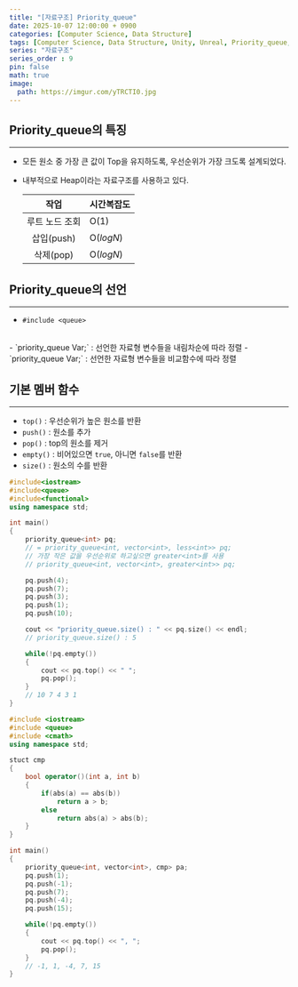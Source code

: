 ```yaml
---
title: "[자료구조] Priority_queue"
date: 2025-10-07 12:00:00 + 0900
categories: [Computer Science, Data Structure]
tags: [Computer Science, Data Structure, Unity, Unreal, Priority_queue, 컴퓨터공학, 자료구조, 유니티, 언리얼, 우선순위 큐]
series: "자료구조"
series_order : 9
pin: false
math: true
image:
  path: https://imgur.com/yTRCTI0.jpg
---
```


## Priority_queue의 특징

---

- 모든 원소 중 가장 큰 값이 Top을 유지하도록, 우선순위가 가장 크도록 설계되었다.
- 내부적으로 Heap이라는 자료구조를 사용하고 있다.

    |      작업      | 시간복잡도  |
    | :------------: | ----------- |
    | 루트 노드 조회 | O($1$)      |
    |   삽입(push)   | O($log{N}$) |
    |   삭제(pop)    | O($log{N}$) |

## Priority_queue의 선언

---

- `#include <queue>`
<br>
- `priority_queue<Type> Var;` : 선언한 자료형 변수들을 내림차순에 따라 정렬
- `priority_queue<Type, Container, Compare Func> Var;` : 선언한 자료형 변수들을 비교함수에 따라 정렬

## 기본 멤버 함수

---

- `top()` : 우선순위가 높은 원소를 반환
- `push()` : 원소를 추가
- `pop()` : top의 원소를 제거
- `empty()` : 비어있으면 `true`, 아니면 `false`를 반환
- `size()` : 원소의 수를 반환

```cpp
#include<iostream>
#include<queue>
#include<functional>
using namespace std;

int main()
{
    priority_queue<int> pq;
    // = priority_queue<int, vector<int>, less<int>> pq;
    // 가장 작은 값을 우선순위로 하고싶으면 greater<int>를 사용
    // priority_queue<int, vector<int>, greater<int>> pq;

    pq.push(4);
    pq.push(7);
    pq.push(3);
    pq.push(1);
    pq.push(10);

    cout << "priority_queue.size() : " << pq.size() << endl;
    // priority_queue.size() : 5

    while(!pq.empty())
    {
        cout << pq.top() << " ";
        pq.pop();
    }
    // 10 7 4 3 1
}
```

```cpp
#include <iostream>
#include <queue>
#include <cmath>
using namespace std;

stuct cmp
{
    bool operator()(int a, int b)
    {
        if(abs(a) == abs(b))
            return a > b;
        else
            return abs(a) > abs(b);
    }
}

int main()
{
    priority_queue<int, vector<int>, cmp> pa;
    pq.push(1);
    pq.push(-1);
    pq.push(7);
    pq.push(-4);
    pq.push(15);

    while(!pq.empty())
    {
        cout << pq.top() << ", ";
        pq.pop();
    }
    // -1, 1, -4, 7, 15
}
```
